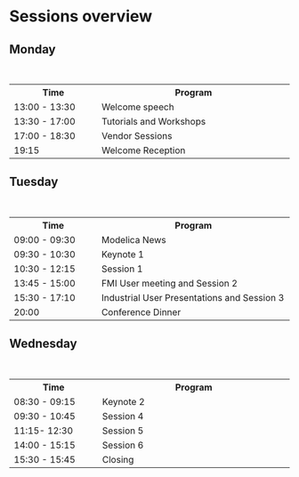 # Sessions overview
## Monday

<table>  
  <tr>  
    <th style="width:150px">Time</th>  
    <th style="width:350px">Program</th>
  </tr> 
  <tr>  
    <td>13:00 - 13:30</td> 
    <td> Welcome speech</td>
  </tr>  
  <tr>  
    <td>13:30 - 17:00</td> 
    <td> Tutorials and Workshops</td> 
  </tr>  
  <tr>  
    <td>17:00 - 18:30</td> 
    <td>Vendor Sessions</td>
  </tr>  
  <tr>  
    <td>19:15</td>  
    <td>Welcome Reception</td> 
  </tr>
</table>

## Tuesday

<table>  
  <tr>  
    <th style="width:150px">Time</th>  
    <th style="width:350px">Program</th>
  </tr> 
  <tr>  
    <td>09:00 - 09:30</td> 
    <td> Modelica News</td>
  </tr>  
  <tr>  
    <td>09:30 - 10:30</td> 
    <td> <a href="https://2023.international.conference.modelica.org/KeynoteDZimmer.html">Keynote 1</a></td> 
  </tr>  
  <tr>  
    <td>10:30 - 12:15</td> 
    <td>Session 1</td>
  </tr>  
  <tr>  
    <td>13:45 - 15:00</td>  
    <td>FMI User meeting and Session 2</td> 
  </tr>
    <tr>  
    <td>15:30 - 17:10</td>  
    <td>Industrial User Presentations and Session 3</td> 
  </tr>
  <tr>  
    <td>20:00</td>  
    <td>Conference Dinner</td> 
  </tr>
</table>

## Wednesday

<table>  
  <tr>  
    <th style="width:150px">Time</th>  
    <th style="width:350px">Program</th>
  </tr> 
  <tr>  
    <td>08:30 - 09:15</td> 
    <td> Keynote 2</td>
  </tr>  
  <tr>  
    <td>09:30 - 10:45</td> 
    <td> Session 4</td> 
  </tr>  
  <tr>  
    <td>11:15- 12:30</td> 
    <td>Session 5</td>
  </tr>  
  <tr>  
    <td>14:00 - 15:15</td>  
    <td>Session 6</td> 
  </tr>
    <tr>  
    <td>15:30 - 15:45</td>  
    <td>Closing</td> 
  </tr>
</table>
